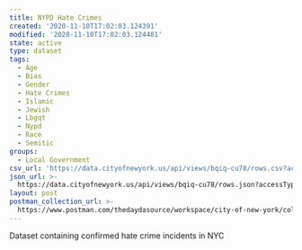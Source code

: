 ```yaml
---
title: NYPD Hate Crimes
created: '2020-11-10T17:02:03.124391'
modified: '2020-11-10T17:02:03.124401'
state: active
type: dataset
tags:
  - Age
  - Bias
  - Gender
  - Hate Crimes
  - Islamic
  - Jewish
  - Lbgqt
  - Nypd
  - Race
  - Semitic
groups:
  - Local Government
csv_url: 'https://data.cityofnewyork.us/api/views/bqiq-cu78/rows.csv?accessType=DOWNLOAD'
json_url: >-
  https://data.cityofnewyork.us/api/views/bqiq-cu78/rows.json?accessType=DOWNLOAD
layout: post
postman_collection_url: >-
  https://www.postman.com/thedaydasource/workspace/city-of-new-york/collection/15909983-3ed4faad-7f52-4f89-9229-aa2e402ad137
---
```

Dataset containing confirmed hate crime incidents in NYC
